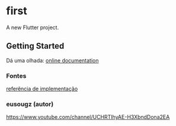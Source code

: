 # first

A new Flutter project.

## Getting Started

Dá uma olhada:
[online documentation](https://flutter.dev/docs)

### Fontes
[referência de implementação](https://youtu.be/jyjdXFsQoYw)

### eusougz (autor)
https://www.youtube.com/channel/UCHRTIhyAE-H3XbndDona2EA

